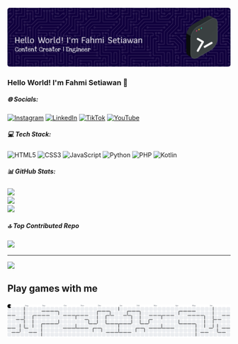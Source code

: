 

![Fahmi-Setiawan](img/fahmi.png)


<!-- - 🌱 I’m currently learning **Swift and Kotlin**
- 👨‍💻👨‍💻👨‍💻👨‍💻

##### skills 

[![My Skills](https://skillicons.dev/icons?i=html,css,javascript,python,php,kotlin&theme=light)](https://skillicons.dev)

<img src="https://img.shields.io/badge/HTML5-E34F26?style=for-the-badge&logo=html5&logoColor=white" />
<img src="https://img.shields.io/badge/CSS3-1572B6?style=for-the-badge&logo=css3&logoColor=white" />
<img src="https://img.shields.io/badge/JavaScript-323330?style=for-the-badge&logo=javascript&logoColor=F7DF1E" />
<img src="https://img.shields.io/badge/Python-FFD43B?style=for-the-badge&logo=python&logoColor=blue" />
<img src="https://img.shields.io/badge/PHP-777BB4?style=for-the-badge&logo=php&logoColor=white" />
<img src="https://img.shields.io/badge/Kotlin-B125EA?style=for-the-badge&logo=kotlin&logoColor=white" />


##### connect with me
![https://instagram.com/fahmi-setiawan](https://img.shields.io/badge/Instagram-E4405F?style=for-the-badge&logo=instagram&logoColor=white) ![https://linkedin.com/fahmi-setiawan](https://img.shields.io/badge/LinkedIn-0077B5?style=for-the-badge&logo=linkedin&logoColor=white) ![https://tiktok.com/fahmi-setiawan](https://img.shields.io/badge/TikTok-000000?style=for-the-badge&logo=tiktok&logoColor=white)

##### My Github Stats

[![Fahmi's GitHub stats](https://github-readme-stats.vercel.app/api?username=fahmi-setiawan&show_icons=true&theme=holi) -->

### Hello World! I'm Fahmi Setiawan 👋

##### 🌐 Socials:

[![Instagram](https://img.shields.io/badge/Instagram-%23E4405F.svg?logo=Instagram&logoColor=white)](https://instagram.com/fahmi_information.tecnology) [![LinkedIn](https://img.shields.io/badge/LinkedIn-%230077B5.svg?logo=linkedin&logoColor=white)](https://linkedin.com/in/FAHMISETIAWAN) [![TikTok](https://img.shields.io/badge/TikTok-%23000000.svg?logo=TikTok&logoColor=white)](https://tiktok.com/@fahmiisetiawan) [![YouTube](https://img.shields.io/badge/YouTube-%23FF0000.svg?logo=YouTube&logoColor=white)](https://youtube.com/@@fahmisetiawan9) 

##### 💻 Tech Stack:

![HTML5](https://img.shields.io/badge/html5-%23E34F26.svg?style=for-the-badge&logo=html5&logoColor=white) ![CSS3](https://img.shields.io/badge/css3-%231572B6.svg?style=for-the-badge&logo=css3&logoColor=white) ![JavaScript](https://img.shields.io/badge/javascript-%23323330.svg?style=for-the-badge&logo=javascript&logoColor=%23F7DF1E) ![Python](https://img.shields.io/badge/python-3670A0?style=for-the-badge&logo=python&logoColor=ffdd54) ![PHP](https://img.shields.io/badge/php-%23777BB4.svg?style=for-the-badge&logo=php&logoColor=white) ![Kotlin](https://img.shields.io/badge/kotlin-%237F52FF.svg?style=for-the-badge&logo=kotlin&logoColor=white)

##### 📊 GitHub Stats:

![](https://github-readme-stats.vercel.app/api?username=fahmi-setiawan&theme=dark&hide_border=false&include_all_commits=false&count_private=false)<br/>
![](https://nirzak-streak-stats.vercel.app/?user=fahmi-setiawan&theme=dark&hide_border=false)<br/>
![](https://github-readme-stats.vercel.app/api/top-langs/?username=fahmi-setiawan&theme=dark&hide_border=false&include_all_commits=false&count_private=false&layout=compact)


##### 🔝 Top Contributed Repo

![](https://github-contributor-stats.vercel.app/api?username=fahmi-setiawan&limit=5&theme=dark&combine_all_yearly_contributions=true)

---
[![](https://visitcount.itsvg.in/api?id=fahmi-setiawan&icon=0&color=0)](https://visitcount.itsvg.in)

<!-- Proudly created with GPRM ( https://gprm.itsvg.in ) -->

<h2 align="left">Play games with me</h2>

###

<picture>
  <source media="(prefers-color-scheme: dark)" srcset="https://raw.githubusercontent.com/fahmi-setiawan/fahmi-setiawan/output/pacman-contribution-graph-dark.svg">
  <source media="(prefers-color-scheme: light)" srcset="https://raw.githubusercontent.com/fahmi-setiawan/fahmi-setiawan/output/pacman-contribution-graph.svg">
  <img alt="pacman contribution graph" src="https://raw.githubusercontent.com/fahmi-setiawan/fahmi-setiawan/output/pacman-contribution-graph.svg">
</picture>

###